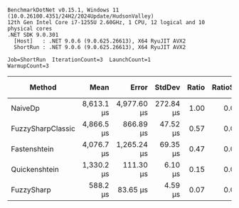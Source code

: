 ```

BenchmarkDotNet v0.15.1, Windows 11 (10.0.26100.4351/24H2/2024Update/HudsonValley)
12th Gen Intel Core i7-1255U 2.60GHz, 1 CPU, 12 logical and 10 physical cores
.NET SDK 9.0.301
  [Host]   : .NET 9.0.6 (9.0.625.26613), X64 RyuJIT AVX2
  ShortRun : .NET 9.0.6 (9.0.625.26613), X64 RyuJIT AVX2

Job=ShortRun  IterationCount=3  LaunchCount=1  
WarmupCount=3  

```
| Method            | Mean       | Error       | StdDev    | Ratio | RatioSD | Gen0      | Gen1     | Allocated  | Alloc Ratio |
|------------------ |-----------:|------------:|----------:|------:|--------:|----------:|---------:|-----------:|------------:|
| NaiveDp           | 8,613.1 μs | 4,977.60 μs | 272.84 μs |  1.00 |    0.04 | 1593.7500 | 203.1250 | 10012124 B |       1.000 |
| FuzzySharpClassic | 4,866.5 μs |   866.89 μs |  47.52 μs |  0.57 |    0.02 |   46.8750 |        - |   300051 B |       0.030 |
| Fastenshtein      | 4,076.7 μs | 1,265.24 μs |  69.35 μs |  0.47 |    0.01 |         - |        - |     7070 B |       0.001 |
| Quickenshtein     | 1,330.2 μs |   111.30 μs |   6.10 μs |  0.15 |    0.00 |         - |        - |        2 B |       0.000 |
| FuzzySharp        |   588.2 μs |    83.65 μs |   4.59 μs |  0.07 |    0.00 |         - |        - |     3041 B |       0.000 |
